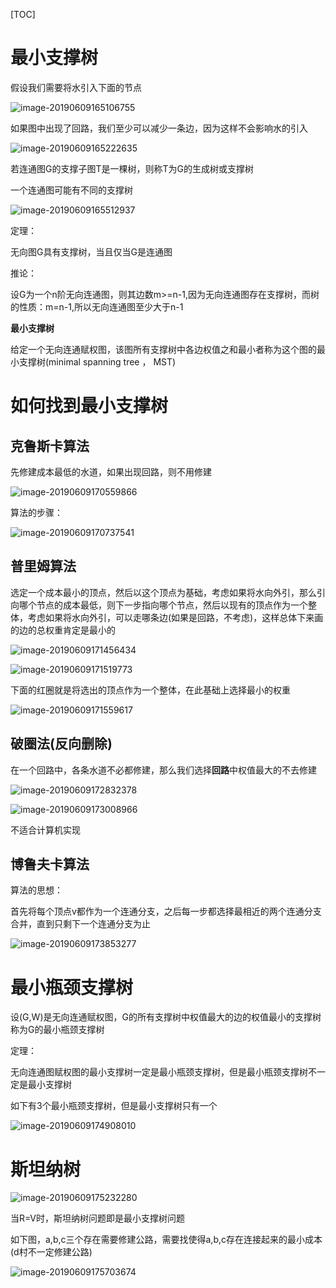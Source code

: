 [TOC]

# 最小支撑树


假设我们需要将水引入下面的节点

![image-20190609165106755](https://github.com/chenyansong1/note/blob/master/images/discrete_math/image-20190609165106755.png)

如果图中出现了回路，我们至少可以减少一条边，因为这样不会影响水的引入

![image-20190609165222635](https://github.com/chenyansong1/note/blob/master/images/discrete_math/image-20190609165222635.png)

若连通图G的支撑子图T是一棵树，则称T为G的生成树或支撑树

一个连通图可能有不同的支撑树

![image-20190609165512937](https://github.com/chenyansong1/note/blob/master/images/discrete_math/image-20190609165512937.png)



定理：

无向图G具有支撑树，当且仅当G是连通图

推论：

设G为一个n阶无向连通图，则其边数m>=n-1,因为无向连通图存在支撑树，而树的性质：m=n-1,所以无向连通图至少大于n-1



**最小支撑树**

给定一个无向连通赋权图，该图所有支撑树中各边权值之和最小者称为这个图的最小支撑树(minimal spanning tree ， MST)





# 如何找到最小支撑树

## 克鲁斯卡算法

先修建成本最低的水道，如果出现回路，则不用修建

![image-20190609170559866](https://github.com/chenyansong1/note/blob/master/images/discrete_math/image-20190609170559866.png)



算法的步骤：

![image-20190609170737541](https://github.com/chenyansong1/note/blob/master/images/discrete_math/image-20190609170737541.png)



## 普里姆算法

选定一个成本最小的顶点，然后以这个顶点为基础，考虑如果将水向外引，那么引向哪个节点的成本最低，则下一步指向哪个节点，然后以现有的顶点作为一个整体，考虑如果将水向外引，可以走哪条边(如果是回路，不考虑)，这样总体下来画的边的总权重肯定是最小的

![image-20190609171456434](https://github.com/chenyansong1/note/blob/master/images/discrete_math/image-20190609171456434.png)



![image-20190609171519773](https://github.com/chenyansong1/note/blob/master/images/discrete_math/image-20190609171519773.png)



下面的红圈就是将选出的顶点作为一个整体，在此基础上选择最小的权重

![image-20190609171559617](https://github.com/chenyansong1/note/blob/master/images/discrete_math/image-20190609171559617.png)



## 破圈法(反向删除)

在一个回路中，各条水道不必都修建，那么我们选择**回路**中权值最大的不去修建

![image-20190609172832378](https://github.com/chenyansong1/note/blob/master/images/discrete_math/image-20190609172832378.png)

![image-20190609173008966](https://github.com/chenyansong1/note/blob/master/images/discrete_math/image-20190609173008966.png)



不适合计算机实现



## 博鲁夫卡算法

算法的思想：

首先将每个顶点v都作为一个连通分支，之后每一步都选择最相近的两个连通分支合并，直到只剩下一个连通分支为止

![image-20190609173853277](https://github.com/chenyansong1/note/blob/master/images/discrete_math/image-20190609173853277.png)



# 最小瓶颈支撑树

设(G,W)是无向连通赋权图，G的所有支撑树中权值最大的边的权值最小的支撑树称为G的最小瓶颈支撑树



定理：

无向连通图赋权图的最小支撑树一定是最小瓶颈支撑树，但是最小瓶颈支撑树不一定是最小支撑树

如下有3个最小瓶颈支撑树，但是最小支撑树只有一个

![image-20190609174908010](https://github.com/chenyansong1/note/blob/master/images/discrete_math/image-20190609174908010.png)



# 斯坦纳树

![image-20190609175232280](https://github.com/chenyansong1/note/blob/master/images/discrete_math/image-20190609175232280.png)

当R=V时，斯坦纳树问题即是最小支撑树问题



如下图，a,b,c三个存在需要修建公路，需要找使得a,b,c存在连接起来的最小成本(d村不一定修建公路)

![image-20190609175703674](https://github.com/chenyansong1/note/blob/master/images/discrete_math/image-20190609175703674.png)